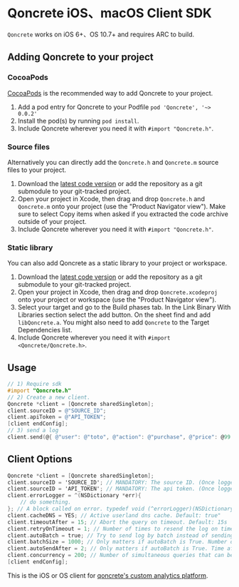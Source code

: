# Qoncrete iOS、macOS Client SDK

`Qoncrete` works on iOS 6+、OS 10.7+ and requires ARC to build.

## Adding Qoncrete to your project

### CocoaPods

[CocoaPods](http://cocoapods.org) is the recommended way to add Qoncrete to your project.

1. Add a pod entry for Qoncrete to your Podfile `pod 'Qoncrete', '~> 0.0.2'`
2. Install the pod(s) by running `pod install`.
3. Include Qoncrete wherever you need it with `#import "Qoncrete.h"`.

### Source files

Alternatively you can directly add the `Qoncrete.h` and `Qoncrete.m` source files to your project.

1. Download the [latest code version](https://github.com/qoncrete/client-sdk-Objective-C/archive/master.zip) or add the repository as a git submodule to your git-tracked project.
2. Open your project in Xcode, then drag and drop `Qoncrete.h` and `Qoncrete.m` onto your project (use the "Product Navigator view"). Make sure to select Copy items when asked if you extracted the code archive outside of your project.
3. Include Qoncrete wherever you need it with `#import "Qoncrete.h"`.

### Static library

You can also add Qoncrete as a static library to your project or workspace.

1. Download the [latest code version](https://github.com/qoncrete/client-sdk-Objective-C/archive/master.zip) or add the repository as a git submodule to your git-tracked project.
2. Open your project in Xcode, then drag and drop `Qoncrete.xcodeproj` onto your project or workspace (use the "Product Navigator view").
3. Select your target and go to the Build phases tab. In the Link Binary With Libraries section select the add button. On the sheet find and add `libQoncrete.a`. You might also need to add `Qoncrete` to the Target Dependencies list.
4. Include Qoncrete wherever you need it with `#import <Qoncrete/Qoncrete.h>`.

## Usage

```objective-c
// 1) Require sdk
#import "Qoncrete.h"
// 2) Create a new client.
Qoncrete *client = [Qoncrete sharedSingleton];
client.sourceID = @"SOURCE_ID";
client.apiToken = @"API_TOKEN";
[client endConfig];
// 3) send a log
client.send(@{ @"user": @"toto", @"action": @"purchase", @"price": @99.99 })
```

## Client Options

```objective-c
Qoncrete *client = [Qoncrete sharedSingleton];
client.sourceID = 'SOURCE_ID'; // MANDATORY: The source ID. (Once logged-in, can be found at https://qoncrete.com/account/#!/source)
client.sourceID = 'API_TOKEN'; // MANDATORY: The api token. (Once logged-in, can be found at https://qoncrete.com/account/#!/token)
client.errorLogger = ^(NSDictionary *err){
	// do something.
}; // A block called on error. typedef void (^errorLogger)(NSDictionary *err)
client.cacheDNS = YES; // Active userland dns cache. Default: true"
client.timeoutAfter = 15; // Abort the query on timeout. Default: 15s
client.retryOnTimeout = 1; // Number of times to resend the log on timeout. Default: 1 (on timeout, it will retry one more time)
client.autoBatch = true; // Try to send log by batch instead of sending them one by one. Default: true
client.batchSize = 1000; // Only matters if autoBatch is True. Number of logs to send in a batch. Default: 1000, Max: 1000
client.autoSendAfter = 2; // Only matters if autoBatch is True. Time after the logs will be sent if the batch is not full. Default: 2s
client.concurrency = 200; // Number of simultaneous queries that can be made, can be set lower or higher depending your server configuration. Default: 200
[client endConfig];
```
This is the iOS or OS client for [qoncrete's custom analytics platform](https://www.qoncrete.com).
